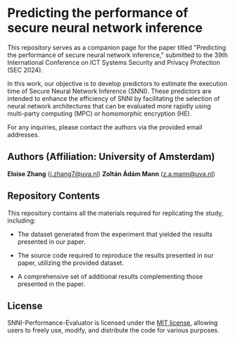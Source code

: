 # Predicting the performance of secure neural network inference

This repository serves as a companion page for the paper titled "Predicting the performance of secure neural network inference," submitted to the 39th International Conference on ICT Systems Security and Privacy Protection (SEC 2024).

In this work, our objective is to develop predictors to estimate the execution time of Secure Neural Network Inference (SNNI). These predictors are intended to enhance the efficiency of SNNI by facilitating the selection of neural network architectures that can be evaluated more rapidly using multi-party computing (MPC) or homomorphic encryption (HE).

For any inquiries, please contact the authors via the provided email addresses.

## Authors (Affiliation: University of Amsterdam)
**Eloise Zhang** (j.zhang7@uva.nl)
**Zoltán Ádám Mann** (z.a.mann@uva.nl)


## Repository Contents
This repository contains all the materials required for replicating the study, including:

- The dataset generated from the experiment that yielded the results presented in our paper.

- The source code required to reproduce the results presented in our paper, utilizing the provided dataset.

- A comprehensive set of additional results complementing those presented in the paper.

<!-- ## How to cite us
The scientific article describing design, execution, and main results of this study is available [here](https://www.google.com).<br> 
If this study is helping your research, consider to cite it is as follows, thanks!

```
@article{,
  title={},
  author={},
  journal={},
  volume={},
  pages={},
  year={},
  publisher={}
}
``` -->

<!-- ## Quick started

- To get started:

  ```
  git clone https://github.com/Ckkk112138/GoGreen2-replication-package.git
  cd GoGreen2-replication-package/
  pip install -r requirements.txt
  ```

- To execute the experiment and generate the dataset in `data/experiment_data`:

  `python src/experiment-runner src/script/linux-powerjoular-profiling/RunnerConfig.py`

- To reproduce the results from the dataset:

  `python data/script/<example_test>`
  Replace `<example_test>` with the actual name of your test file under `data/script` folder. -->
<!-- 
## Repository Structure
This is the root directory of the repository. The directory is structured as follows:

    SNNI-Performance-Evaluator
     .
     |
     |--- src/                             Source code and dependencies used in the paper
            |
            |--- script/                   Code for executing the experiment
     |
     |--- documentation/                   Our paper detailing the experiment settings and results
     |
     |--- data/                            Data used in the paper 
            |
            |--- experiment_data/          Dataset generated from the experiment
            |--- script/                   Script for generating and visualizing the graphs from the dataset
            |--- plot/                     Graphical representation of the results -->
  

<!-- Usually, replication packages should include:
* a [src](src/) folder, containing the entirety of the source code used in the study,
* a [data](data/) folder, containing the raw, intermediate, and final data of the study
* if needed, a [documentation](documentation/) folder, where additional information w.r.t. this README is provided. 

In addition, the replication package can include additional data/results (in form of raw data, tables, and/or diagrams) which were not included in the study manuscript. -->

<!-- ## Replication package naming convention
The final name of this repository, as appearing in the published article, should be formatted according to the following naming convention:
`<short conference/journal name>-<yyyy>-<semantic word>-<semantic word>-rep-pkg`

For example, the repository of a research published at the International conference on ICT for Sustainability (ICT4S) in 2022, which investigates cloud tactics would be named `ICT4S-2022-cloud-tactics-rep-pkg` -->

## License
<!-- As general indication, we suggest to use:
* [MIT license](https://opensource.org/licenses/MIT) for code-based repositories, and 
* [Creative Commons Attribution 4.0	(CC BY 4.0)](https://creativecommons.org/licenses/by/4.0/) for text-based repository (papers, docts, etc.). -->

SNNI-Performance-Evaluator is licensed under the [MIT license](https://opensource.org/licenses/MIT), allowing users to freely use, modify, and distribute the code for various purposes.

<!-- For more information on how to add a license to your replication package, refer to the [official GitHUb documentation](https://docs.github.com/en/communities/setting-up-your-project-for-healthy-contributions/adding-a-license-to-a-repository). -->
